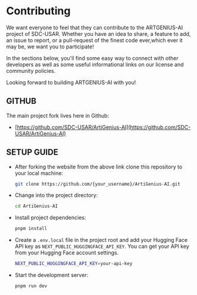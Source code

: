 # Contributing

We want everyone to feel that they can contribute to the ARTGENIUS-AI project of SDC-USAR.  Whether you have an idea to share, a feature to add, an issue to report, or a pull-request of the finest code ever,which ever it may be, we want you to participate!

In the sections below, you'll find some easy way to connect with other developers as well as some useful informational links on our license and community policies.

Looking forward to building ARTGENIUS-AI with you!

## GITHUB
 
The main project fork lives here in Github:

* [https://github.com/SDC-USAR/ArtiGenius-AI](https://github.com/SDC-USAR/ArtiGenius-AI)

## SETUP GUIDE

-   After forking the website from the above link clone this repository to your local machine:

    ```bash
    git clone https://github.com/{your_username}/ArtiGenius-AI.git
    ```

-   Change into the project directory:
    ```bash
    cd ArtiGenius-AI
    ```
-   Install project dependencies:
    ```bash
    pnpm install
    ```
-   Create a `.env.local` file in the project root and add your Hugging Face API key as `NEXT_PUBLIC_HUGGINGFACE_API_KEY`. You can get your API key from your Hugging Face account settings.

    ```bash
    NEXT_PUBLIC_HUGGINGFACE_API_KEY=your-api-key
    ```

-   Start the development server:
    ```bash
    pnpm run dev
    ```
    